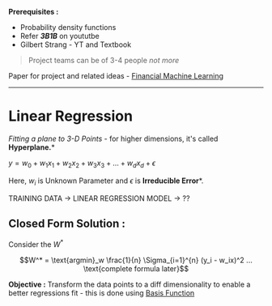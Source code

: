 
**Prerequisites :**
- Probability density functions
- Refer ***3B1B*** on yoututbe
- Gilbert Strang - YT and Textbook

> Project teams can be of 3-4 people *not more*

Paper for project and related ideas - [Financial Machine Learning](https://papers.ssrn.com/sol3/papers.cfm?abstract_id=4501707)

---
# Linear Regression 

*Fitting a plane to 3-D Points* - for higher dimensions, it's called **Hyperplane.***

$y = w_0 + w_1x_1+ w_2x_2+ w_3x_3+ ... + w_dx_d + \epsilon$

Here,
	$w_i$ is Unknown Parameter and  $\epsilon$  is **Irreducible Error***.


TRAINING DATA $\rightarrow$ LINEAR REGRESSION MODEL $\rightarrow$  ??



## Closed Form Solution :

Consider the $W^*$

$$W^* = \text{argmin}_w \frac{1}{n} \Sigma_{i=1}^{n} (y_i - w_ix)^2 ...  \text{complete formula later}$$

**Objective :** Transform the data points to a diff dimensionality to enable a better regressions fit - this is done using [Basis Function](obsidian://open?vault=Academics&file=IITB_Notes%2FAutumn_2024%2Fcs725_Foundations_of_Machine_Learning%2FBasis%20Function)





